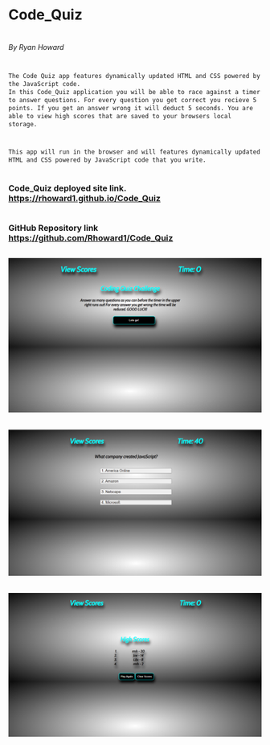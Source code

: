 # <H1> Code_Quiz
# <H6> By Ryan Howard

# <H3> 
    The Code Quiz app features dynamically updated HTML and CSS powered by the JavaScript code.
    In this Code_Quiz application you will be able to race against a timer to answer questions. For every question you get correct you recieve 5 points. If you get an answer wrong it will deduct 5 seconds. You are able to view high scores that are saved to your browsers local storage.
    

# <H3>
    This app will run in the browser and will features dynamically updated HTML and CSS powered by JavaScript code that you write.

# <H3> Code_Quiz deployed site link. <https://rhoward1.github.io/Code_Quiz>

#  <H3> GitHub Repository link <https://github.com/Rhoward1/Code_Quiz>


## ![Code Quiz Start page](https://github.com/Rhoward1/Code_Quiz/blob/main/assets/images/startpage.png?raw=true "Screenshot of the Start Page")
## ![Code Quiz Question Page](https://github.com/Rhoward1/Code_Quiz/blob/main/assets/images/questionpage.png?raw=true "Screenshot of the Question Page")
## ![Code Quiz Score page](https://github.com/Rhoward1/Code_Quiz/blob/main/assets/images/scorepage.png?raw=true "Screenshot of the Score Page") 